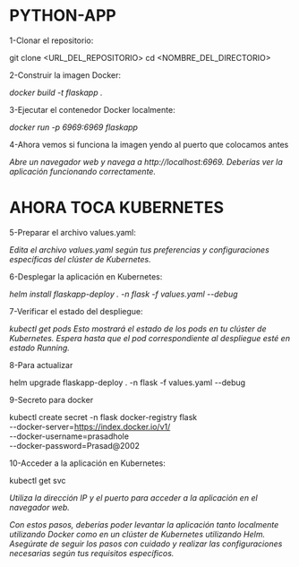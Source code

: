 # PYTHON-APP
1-Clonar el repositorio:

git clone <URL_DEL_REPOSITORIO>
cd <NOMBRE_DEL_DIRECTORIO>

2-Construir la imagen Docker:

*docker build -t flaskapp .*

3-Ejecutar el contenedor Docker localmente:

*docker run -p 6969:6969 flaskapp*

4-Ahora vemos si funciona la imagen yendo al puerto que colocamos antes 

*Abre un navegador web y navega a http://localhost:6969. Deberías ver la aplicación funcionando correctamente.*

# AHORA TOCA KUBERNETES

5-Preparar el archivo values.yaml:

*Edita el archivo values.yaml según tus preferencias y configuraciones específicas del clúster de Kubernetes.*

6-Desplegar la aplicación en Kubernetes:

*helm install flaskapp-deploy . -n flask -f values.yaml  --debug*

7-Verificar el estado del despliegue:

*kubectl get pods*
*Esto mostrará el estado de los pods en tu clúster de Kubernetes. Espera hasta que el pod correspondiente al despliegue esté en estado Running.*

8-Para actualizar

helm upgrade flaskapp-deploy . -n flask -f values.yaml  --debug

9-Secreto para docker

kubectl create secret -n flask docker-registry flask \
    --docker-server=https://index.docker.io/v1/ \
    --docker-username=prasadhole \
    --docker-password=Prasad@2002

10-Acceder a la aplicación en Kubernetes:

kubectl get svc

*Utiliza la dirección IP y el puerto para acceder a la aplicación en el navegador web.*

*Con estos pasos, deberías poder levantar la aplicación tanto localmente utilizando Docker como en un clúster de Kubernetes utilizando Helm. Asegúrate de seguir los pasos con cuidado y realizar las configuraciones necesarias según tus requisitos específicos.*




